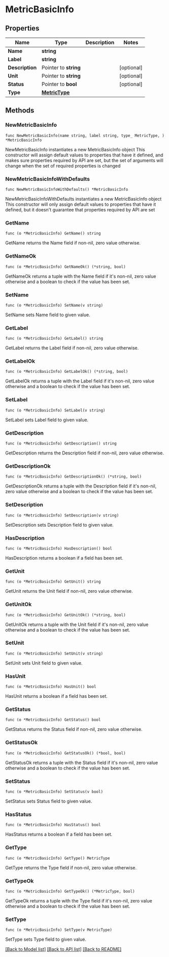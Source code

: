 # MetricBasicInfo

## Properties

Name | Type | Description | Notes
------------ | ------------- | ------------- | -------------
**Name** | **string** |  | 
**Label** | **string** |  | 
**Description** | Pointer to **string** |  | [optional] 
**Unit** | Pointer to **string** |  | [optional] 
**Status** | Pointer to **bool** |  | [optional] 
**Type** | [**MetricType**](MetricType.md) |  | 

## Methods

### NewMetricBasicInfo

`func NewMetricBasicInfo(name string, label string, type_ MetricType, ) *MetricBasicInfo`

NewMetricBasicInfo instantiates a new MetricBasicInfo object
This constructor will assign default values to properties that have it defined,
and makes sure properties required by API are set, but the set of arguments
will change when the set of required properties is changed

### NewMetricBasicInfoWithDefaults

`func NewMetricBasicInfoWithDefaults() *MetricBasicInfo`

NewMetricBasicInfoWithDefaults instantiates a new MetricBasicInfo object
This constructor will only assign default values to properties that have it defined,
but it doesn't guarantee that properties required by API are set

### GetName

`func (o *MetricBasicInfo) GetName() string`

GetName returns the Name field if non-nil, zero value otherwise.

### GetNameOk

`func (o *MetricBasicInfo) GetNameOk() (*string, bool)`

GetNameOk returns a tuple with the Name field if it's non-nil, zero value otherwise
and a boolean to check if the value has been set.

### SetName

`func (o *MetricBasicInfo) SetName(v string)`

SetName sets Name field to given value.


### GetLabel

`func (o *MetricBasicInfo) GetLabel() string`

GetLabel returns the Label field if non-nil, zero value otherwise.

### GetLabelOk

`func (o *MetricBasicInfo) GetLabelOk() (*string, bool)`

GetLabelOk returns a tuple with the Label field if it's non-nil, zero value otherwise
and a boolean to check if the value has been set.

### SetLabel

`func (o *MetricBasicInfo) SetLabel(v string)`

SetLabel sets Label field to given value.


### GetDescription

`func (o *MetricBasicInfo) GetDescription() string`

GetDescription returns the Description field if non-nil, zero value otherwise.

### GetDescriptionOk

`func (o *MetricBasicInfo) GetDescriptionOk() (*string, bool)`

GetDescriptionOk returns a tuple with the Description field if it's non-nil, zero value otherwise
and a boolean to check if the value has been set.

### SetDescription

`func (o *MetricBasicInfo) SetDescription(v string)`

SetDescription sets Description field to given value.

### HasDescription

`func (o *MetricBasicInfo) HasDescription() bool`

HasDescription returns a boolean if a field has been set.

### GetUnit

`func (o *MetricBasicInfo) GetUnit() string`

GetUnit returns the Unit field if non-nil, zero value otherwise.

### GetUnitOk

`func (o *MetricBasicInfo) GetUnitOk() (*string, bool)`

GetUnitOk returns a tuple with the Unit field if it's non-nil, zero value otherwise
and a boolean to check if the value has been set.

### SetUnit

`func (o *MetricBasicInfo) SetUnit(v string)`

SetUnit sets Unit field to given value.

### HasUnit

`func (o *MetricBasicInfo) HasUnit() bool`

HasUnit returns a boolean if a field has been set.

### GetStatus

`func (o *MetricBasicInfo) GetStatus() bool`

GetStatus returns the Status field if non-nil, zero value otherwise.

### GetStatusOk

`func (o *MetricBasicInfo) GetStatusOk() (*bool, bool)`

GetStatusOk returns a tuple with the Status field if it's non-nil, zero value otherwise
and a boolean to check if the value has been set.

### SetStatus

`func (o *MetricBasicInfo) SetStatus(v bool)`

SetStatus sets Status field to given value.

### HasStatus

`func (o *MetricBasicInfo) HasStatus() bool`

HasStatus returns a boolean if a field has been set.

### GetType

`func (o *MetricBasicInfo) GetType() MetricType`

GetType returns the Type field if non-nil, zero value otherwise.

### GetTypeOk

`func (o *MetricBasicInfo) GetTypeOk() (*MetricType, bool)`

GetTypeOk returns a tuple with the Type field if it's non-nil, zero value otherwise
and a boolean to check if the value has been set.

### SetType

`func (o *MetricBasicInfo) SetType(v MetricType)`

SetType sets Type field to given value.



[[Back to Model list]](../README.md#documentation-for-models) [[Back to API list]](../README.md#documentation-for-api-endpoints) [[Back to README]](../README.md)


